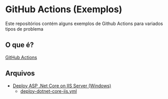 # GitHub Actions (Exemplos)

Este repositórios contém alguns exemplos de Github Actions para variados tipos de problema

## O que é?

[GitHub Actions](https://docs.github.com/en/free-pro-team@latest/actions/learn-github-actions/introduction-to-github-actions)

## Arquivos

* [Deploy ASP .Net Core on IIS Server (Windows)](deploy-dotnet-core-iis.md)
    * [deploy-dotnet-core-iis.yml](deploy-dotnet-core-iis.yml)






